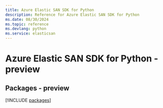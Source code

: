 ```yaml
---
title: Azure Elastic SAN SDK for Python
description: Reference for Azure Elastic SAN SDK for Python
ms.date: 08/30/2024
ms.topic: reference
ms.devlang: python
ms.service: elasticsan
---
```

# Azure Elastic SAN SDK for Python - preview
## Packages - preview
[!INCLUDE [packages](elastic-san-index.md)]